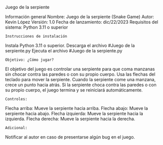 Juego de la serpiente

  Información general
Nombre: 			Juego de la serpiente (Snake Game)
Autor: 				Kevin López
Versión: 			1.0
Fecha de lanzamiento: 		dic/22/2023
Requisitos del sistema: 	Python 3.11 o superior

	Instrucciones de instalación
Instala Python 3.11 o superior.
Descarga el archivo #Juego de la serpiente.py
Ejecuta el archivo #Juego de la serpiente.py

	Objetivo: ¿Cómo jugar?
El objetivo del juego es controlar una serpiente para que coma manzanas sin chocar contra las paredes o con su propio cuerpo.
Usa las flechas del teclado para mover la serpiente.
Cuando la serpiente come una manzana, crece un punto hacia atrás.
Si la serpiente choca contra las paredes o con su propio cuerpo, el juego termina y se reiniciará automáticamente.

	Controles:
Flecha arriba: Mueve la serpiente hacia arriba.
Flecha abajo: Mueve la serpiente hacia abajo.
Flecha izquierda: Mueve la serpiente hacia la izquierda.
Flecha derecha: Mueve la serpiente hacia la derecha.

	Adicional:
Notificar al autor en caso de presentarse algún bug en el juego.
